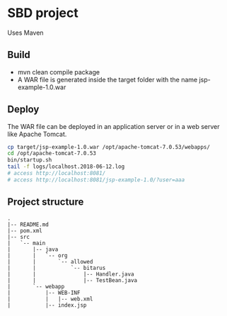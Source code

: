 # SBD project

Uses Maven

## Build 
 * mvn clean compile package
 * A WAR file is generated inside the target folder with the name jsp-example-1.0.war 

## Deploy 
The WAR file can be deployed in an application server or in a web server like Apache Tomcat. 
```sh
cp target/jsp-example-1.0.war /opt/apache-tomcat-7.0.53/webapps/
cd /opt/apache-tomcat-7.0.53
bin/startup.sh
tail -f logs/localhost.2018-06-12.log
# access http://localhost:8081/
# access http://localhost:8081/jsp-example-1.0/?user=aaa
```

## Project structure
```
.
|-- README.md
|-- pom.xml
|-- src
|   `-- main
|       |-- java
|       |   `-- org
|       |       `-- allowed
|       |           `-- bitarus
|       |               |-- Handler.java
|       |               |-- TestBean.java
|       `-- webapp
|           |-- WEB-INF
|           |   |-- web.xml
|           |-- index.jsp
```

